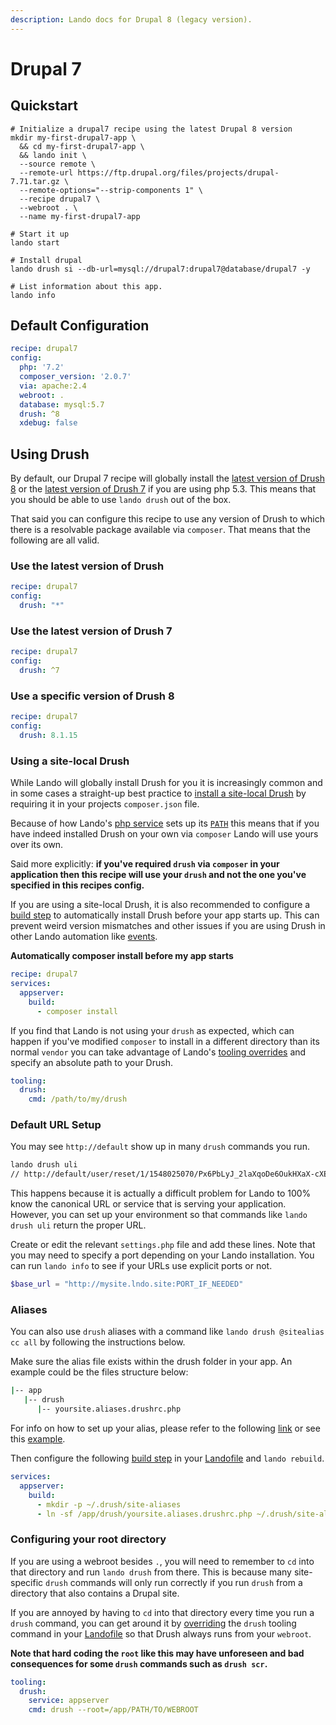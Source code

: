 ```yaml
---
description: Lando docs for Drupal 8 (legacy version).
---
```


# Drupal 7

## Quickstart

```bash:no-line-numbers
# Initialize a drupal7 recipe using the latest Drupal 8 version
mkdir my-first-drupal7-app \
  && cd my-first-drupal7-app \
  && lando init \
  --source remote \
  --remote-url https://ftp.drupal.org/files/projects/drupal-7.71.tar.gz \
  --remote-options="--strip-components 1" \
  --recipe drupal7 \
  --webroot . \
  --name my-first-drupal7-app

# Start it up
lando start

# Install drupal
lando drush si --db-url=mysql://drupal7:drupal7@database/drupal7 -y

# List information about this app.
lando info
```

## Default Configuration

```yaml
recipe: drupal7
config:
  php: '7.2'
  composer_version: '2.0.7'
  via: apache:2.4
  webroot: .
  database: mysql:5.7
  drush: ^8
  xdebug: false
```


## Using Drush

By default, our Drupal 7 recipe will globally install the [latest version of Drush 8](http://docs.drush.org/en/8.x/install/) or the [latest version of Drush 7](http://docs.drush.org/en/7.x/install/) if you are using php 5.3. This means that you should be able to use `lando drush` out of the box.

That said you can configure this recipe to use any version of Drush to which there is a resolvable package available via `composer`. That means that the following are all valid.

### Use the latest version of Drush

```yaml
recipe: drupal7
config:
  drush: "*"
```

### Use the latest version of Drush 7

```yaml
recipe: drupal7
config:
  drush: ^7
```

### Use a specific version of Drush 8

```yaml
recipe: drupal7
config:
  drush: 8.1.15
```

### Using a site-local Drush

While Lando will globally install Drush for you it is increasingly common and in some cases a straight-up best practice to [install a site-local Drush](https://www.drush.org/latest/install/) by requiring it in your projects `composer.json` file.

Because of how Lando's [php service](https://docs.lando.dev/plugins/php) sets up its [`PATH`](https://docs.lando.dev/plugins/php/caveats.html) this means that if you have indeed installed Drush on your own via `composer` Lando will use yours over its own.

Said more explicitly: **if you've required `drush` via `composer` in your application then this recipe will use your `drush` and not the one you've specified in this recipes config.**

If you are using a site-local Drush, it is also recommended to configure a [build step](https://docs.lando.dev/core/v3/services/lando.html#build-steps) to automatically install Drush before your app starts up. This can prevent weird version mismatches and other issues if you are using Drush in other Lando automation like [events](https://docs.lando.dev/core/v3/events.html).

**Automatically composer install before my app starts**

```yaml
recipe: drupal7
services:
  appserver:
    build:
      - composer install
```

If you find that Lando is not using your `drush` as expected, which can happen if you've modified `composer` to install in a different directory than its normal `vendor` you can take advantage of Lando's [tooling overrides](https://docs.lando.dev/core/v3/tooling.html#overriding) and specify an absolute path to your Drush.

```yaml
tooling:
  drush:
    cmd: /path/to/my/drush
```

### Default URL Setup

You may see `http://default` show up in many `drush` commands you run.

```bash
lando drush uli
// http://default/user/reset/1/1548025070/Px6PbLyJ_2laXqoDe6OukHXaX-cXExo4ErfrKbkqsE4/login
```

This happens because it is actually a difficult problem for Lando to 100% know the canonical URL or service that is serving your application. However, you can set up your environment so that commands like `lando drush uli` return the proper URL.

Create or edit the relevant `settings.php` file and add these lines. Note that you may need to specify a port depending on your Lando installation. You can run `lando info` to see if your URLs use explicit ports or not.

```php
$base_url = "http://mysite.lndo.site:PORT_IF_NEEDED"
```

### Aliases

You can also use `drush` aliases with a command like `lando drush @sitealias cc all` by following the instructions below.

Make sure the alias file exists within the drush folder in your app. An example could be the files structure below:

```bash
|-- app
   |-- drush
      |-- yoursite.aliases.drushrc.php
```

For info on how to set up your alias, please refer to the following [link](https://www.drupal.org/node/1401522) or see this [example](https://github.com/drush-ops/drush/blob/8.x/examples/example.aliases.drushrc.php).

Then configure the following [build step](https://docs.lando.dev/core/v3/services/lando.html#build-steps) in your [Landofile](https://docs.lando.dev/core/v3) and `lando rebuild`.

```yml
services:
  appserver:
    build:
      - mkdir -p ~/.drush/site-aliases
      - ln -sf /app/drush/yoursite.aliases.drushrc.php ~/.drush/site-aliases/yoursite.drushrc.php
```

### Configuring your root directory

If you are using a webroot besides `.`, you will need to remember to `cd` into that directory and run `lando drush` from there. This is because many site-specific `drush` commands will only run correctly if you run `drush` from a directory that also contains a Drupal site.

If you are annoyed by having to `cd` into that directory every time you run a `drush` command, you can get around it by [overriding](https://docs.lando.dev/core/v3/tooling.html#overriding) the `drush` tooling command in your [Landofile](https://docs.lando.dev/core/v3) so that Drush always runs from your `webroot`.

**Note that hard coding the `root` like this may have unforeseen and bad consequences for some `drush` commands such as `drush scr`.**

```yaml
tooling:
  drush:
    service: appserver
    cmd: drush --root=/app/PATH/TO/WEBROOT
```
